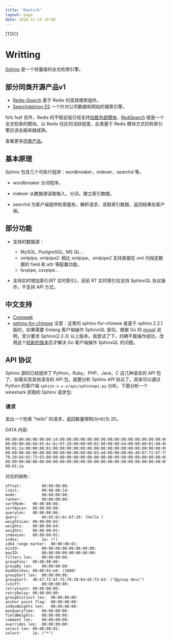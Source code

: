 ```yaml
---
title: "Deutsch"
layout: page
date: 2016-11-19 19:00
---
```


[TOC]

# Writting

[Sphinx](http://sphinxsearch.com/) 是一个轻量级的全文检索引擎。

## 部分同类开源产品v1

- [Redis-Search](https://github.com/huacnlee/redis-search) 基于 Redis 的高效搜索组件。
- [Searchdaimon ES](http://www.searchdaimon.com/) 一个针对公司数据和网站的搜索引擎。

fsfs fsaf 另外，Redis 的不稳定版已经支持[加载外部模块](http://antirez.com/news/106)，[RediSearch](https://github.com/RedisLabsModules/RediSearch) 就是一个全文检索的模块。以 Redis 社区的活跃程度，此类基于 Redis 模块方式的检索引擎应该会越来越成熟。

查看更多[同类产品](https://en.wikipedia.org/wiki/Full-text_search)。

## 基本原理

Sphinx 包含几个可执行程序：wordbreaker，indexer，searchd 等。

- wordbreaker 分词程序。

- indexer 从数据源读取输入，分词，建立索引数据。

- searchd 为客户端提供检索服务，解析请求，读取索引数据，返回结果给客户端。

## 部分功能

- 支持的数据源：
  * MySQL, PostgreSQL, MS QL...
  * xmlpipe, xmlpipe2: 相比 xmlpipe，xmlpipe2 支持直接在 xml 内指定数据的 field 和 attr 等配置功能。
  * tsvpipe, csvpipe...

- 支持实时增加索引(RT 实时索引)，目前 RT 实时索引仅支持 SphinxQL 协议操作，不支持 API 方式。

## 中文支持

- [Coreseek](http://www.coreseek.cn/)
- [sphinx-for-chinese](http://sphinxsearchcn.github.io/) 注意：这里的 sphinx-for-chinese 是基于 sphinx 2.2.1 版的，如果需要 Golang 客户端操作 SphinxQL 语句，根据 Go 的 [mysql](https://github.com/go-sql-driver/mysql) 说明，至少要求 Sphinx(2.2.3) 以上版本。我尝试了下，的确不能操作成功，改用这个[较新的版本](https://github.com/eric1688/sphinx)后才解决 Go 客户端操作 SphinxQL 的问题。

## API 协议

Sphinx 源码已经提供了 Python，Ruby，PHP，Java，C 这几种语言的 API 包了，如需实现其他语言的 API 包，就要分析 Sphinx API 协议了。具体可以通过 Python 的客户端 `sphinx-x.x.x/api/sphinxapi.py` 分析。下面分析一个 wireshark 抓取的 Sphinx 请求包:

### 请求

发出一个检索 "hello" 的请求，返回数量限制(limit)为 20。

DATA 内容:

```
00:00:00:00:00:00:00:14:00:00:00:00:00:00:00:00:00:00:00:00:00:00:00:00:
00:00:00:06:68:65:6c:6c:6f:20:00:00:00:02:00:00:00:64:00:00:00:01:00:00:
00:01:2a:00:00:00:01:00:00:00:00:00:00:00:00:00:00:00:00:00:00:00:00:00:
00:00:00:00:00:00:00:00:00:00:00:00:00:03:e8:00:00:00:0b:40:67:72:6f:75:
70:20:64:65:73:63:00:00:00:00:00:00:00:00:00:00:00:00:00:00:00:00:00:00:
00:00:00:00:00:00:00:00:00:00:00:00:00:00:00:00:00:00:00:00:00:00:00:00:
00:01:2a
```

对应的结构：

```
offset:	        00:00:00:00:
limit:	        00:00:00:14:
mode:	        00:00:00:00:
ranker:	        00:00:00:00:
sortMode:	00:00:00:00:
sortByLen:	00:00:00:00:
queryLen:	00:00:00:06:
query:	        68:65:6c:6c:6f:20: (hello )
weightsLen:	00:00:00:02:
weights:	00:00:00:64:
weights:	00:00:00:01:
indexLen:	00:00:00:01:
index:	        2a: (*)
id64 range marker:	00:00:00:01:
minID:	        00:00:00:00:00:00:00:00:
maxID:	        00:00:00:00:00:00:00:00:
filters len:	00:00:00:00:
groupFunc:	00:00:00:00:
groupBy len:	00:00:00:00:
maxMatches:	00:00:03:e8: (1000)
groupSort len:	00:00:00:0b:
groupSort:	40:67:72:6f:75:70:20:64:65:73:63: ("@group desc")
cutoff:	        00:00:00:00:
retryCount:	00:00:00:00:
retryDelay:	00:00:00:00:
groupDistinct len:	00:00:00:00:
anchor point flag:	00:00:00:00:
indexWeights len:	00:00:00:00:
maxQueryTime:	00:00:00:00:
fieldWeights:	00:00:00:00:
comment len:	00:00:00:00:
overrides len:	00:00:00:00:
select len:	00:00:00:01:
select:		2a: ("*")
```

